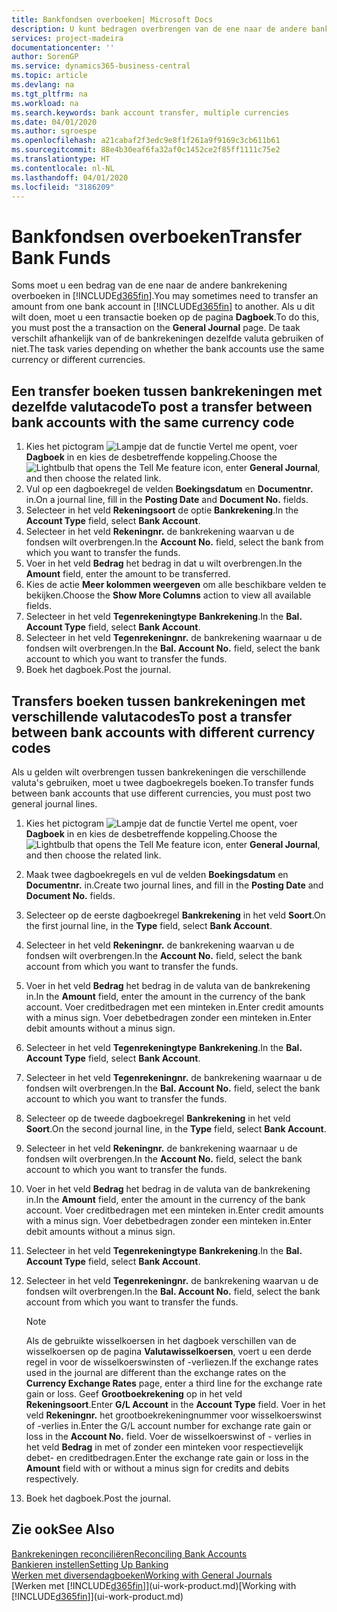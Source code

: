 ```yaml
---
title: Bankfondsen overboeken| Microsoft Docs
description: U kunt bedragen overbrengen van de ene naar de andere bankrekening, inclusief andere valuta's, door de transactie in het dagboek te boeken.
services: project-madeira
documentationcenter: ''
author: SorenGP
ms.service: dynamics365-business-central
ms.topic: article
ms.devlang: na
ms.tgt_pltfrm: na
ms.workload: na
ms.search.keywords: bank account transfer, multiple currencies
ms.date: 04/01/2020
ms.author: sgroespe
ms.openlocfilehash: a21cabaf2f3edc9e8f1f261a9f9169c3cb611b61
ms.sourcegitcommit: 88e4b30eaf6fa32af0c1452ce2f85ff1111c75e2
ms.translationtype: HT
ms.contentlocale: nl-NL
ms.lasthandoff: 04/01/2020
ms.locfileid: "3186209"
---
```

# <a name="transfer-bank-funds"></a><span data-ttu-id="8c488-103">Bankfondsen overboeken</span><span class="sxs-lookup"><span data-stu-id="8c488-103">Transfer Bank Funds</span></span>
<span data-ttu-id="8c488-104">Soms moet u een bedrag van de ene naar de andere bankrekening overboeken in [!INCLUDE[d365fin](includes/d365fin_md.md)].</span><span class="sxs-lookup"><span data-stu-id="8c488-104">You may sometimes need to transfer an amount from one bank account in [!INCLUDE[d365fin](includes/d365fin_md.md)] to another.</span></span> <span data-ttu-id="8c488-105">Als u dit wilt doen, moet u een transactie boeken op de pagina **Dagboek**.</span><span class="sxs-lookup"><span data-stu-id="8c488-105">To do this, you must post the a transaction on the **General Journal** page.</span></span> <span data-ttu-id="8c488-106">De taak verschilt afhankelijk van of de bankrekeningen dezelfde valuta gebruiken of niet.</span><span class="sxs-lookup"><span data-stu-id="8c488-106">The task varies depending on whether the bank accounts use the same currency or different currencies.</span></span>

## <a name="to-post-a-transfer-between-bank-accounts-with-the-same-currency-code"></a><span data-ttu-id="8c488-107">Een transfer boeken tussen bankrekeningen met dezelfde valutacode</span><span class="sxs-lookup"><span data-stu-id="8c488-107">To post a transfer between bank accounts with the same currency code</span></span>
1. <span data-ttu-id="8c488-108">Kies het pictogram ![Lampje dat de functie Vertel me opent](media/ui-search/search_small.png "Vertel me wat u wilt doen"), voer **Dagboek** in en kies de desbetreffende koppeling.</span><span class="sxs-lookup"><span data-stu-id="8c488-108">Choose the ![Lightbulb that opens the Tell Me feature](media/ui-search/search_small.png "Tell me what you want to do") icon, enter **General Journal**, and then choose the related link.</span></span>
2. <span data-ttu-id="8c488-109">Vul op een dagboekregel de velden **Boekingsdatum** en **Documentnr.** in.</span><span class="sxs-lookup"><span data-stu-id="8c488-109">On a journal line, fill in the **Posting Date** and **Document No.** fields.</span></span>
3. <span data-ttu-id="8c488-110">Selecteer in het veld **Rekeningsoort** de optie **Bankrekening**.</span><span class="sxs-lookup"><span data-stu-id="8c488-110">In the **Account Type** field, select **Bank Account**.</span></span>
4. <span data-ttu-id="8c488-111">Selecteer in het veld **Rekeningnr.** de bankrekening waarvan u de fondsen wilt overbrengen.</span><span class="sxs-lookup"><span data-stu-id="8c488-111">In the **Account No.** field, select the bank from which you want to transfer the funds.</span></span>
5. <span data-ttu-id="8c488-112">Voer in het veld **Bedrag** het bedrag in dat u wilt overbrengen.</span><span class="sxs-lookup"><span data-stu-id="8c488-112">In the **Amount** field, enter the amount to be transferred.</span></span>
6. <span data-ttu-id="8c488-113">Kies de actie **Meer kolommen weergeven** om alle beschikbare velden te bekijken.</span><span class="sxs-lookup"><span data-stu-id="8c488-113">Choose the **Show More Columns** action to view all available fields.</span></span>
7. <span data-ttu-id="8c488-114">Selecteer in het veld **Tegenrekeningtype** **Bankrekening**.</span><span class="sxs-lookup"><span data-stu-id="8c488-114">In the **Bal. Account Type** field, select **Bank Account**.</span></span>
8. <span data-ttu-id="8c488-115">Selecteer in het veld **Tegenrekeningnr.** de bankrekening waarnaar u de fondsen wilt overbrengen.</span><span class="sxs-lookup"><span data-stu-id="8c488-115">In the **Bal. Account No.** field, select the bank account to which you want to transfer the funds.</span></span>
9. <span data-ttu-id="8c488-116">Boek het dagboek.</span><span class="sxs-lookup"><span data-stu-id="8c488-116">Post the journal.</span></span>

## <a name="to-post-a-transfer-between-bank-accounts-with-different-currency-codes"></a><span data-ttu-id="8c488-117">Transfers boeken tussen bankrekeningen met verschillende valutacodes</span><span class="sxs-lookup"><span data-stu-id="8c488-117">To post a transfer between bank accounts with different currency codes</span></span>
<span data-ttu-id="8c488-118">Als u gelden wilt overbrengen tussen bankrekeningen die verschillende valuta's gebruiken, moet u twee dagboekregels boeken.</span><span class="sxs-lookup"><span data-stu-id="8c488-118">To transfer funds between bank accounts that use different currencies, you must post two general journal lines.</span></span>

1. <span data-ttu-id="8c488-119">Kies het pictogram ![Lampje dat de functie Vertel me opent](media/ui-search/search_small.png "Vertel me wat u wilt doen"), voer **Dagboek** in en kies de desbetreffende koppeling.</span><span class="sxs-lookup"><span data-stu-id="8c488-119">Choose the ![Lightbulb that opens the Tell Me feature](media/ui-search/search_small.png "Tell me what you want to do") icon, enter **General Journal**, and then choose the related link.</span></span>
2. <span data-ttu-id="8c488-120">Maak twee dagboekregels en vul de velden **Boekingsdatum** en **Documentnr.** in.</span><span class="sxs-lookup"><span data-stu-id="8c488-120">Create two journal lines, and fill in the **Posting Date** and **Document No.** fields.</span></span>
3. <span data-ttu-id="8c488-121">Selecteer op de eerste dagboekregel **Bankrekening** in het veld **Soort**.</span><span class="sxs-lookup"><span data-stu-id="8c488-121">On the first journal line, in the **Type** field, select **Bank Account**.</span></span>
4. <span data-ttu-id="8c488-122">Selecteer in het veld **Rekeningnr.** de bankrekening waarvan u de fondsen wilt overbrengen.</span><span class="sxs-lookup"><span data-stu-id="8c488-122">In the **Account No.** field, select the bank account from which you want to transfer the funds.</span></span>
5. <span data-ttu-id="8c488-123">Voer in het veld **Bedrag** het bedrag in de valuta van de bankrekening in.</span><span class="sxs-lookup"><span data-stu-id="8c488-123">In the **Amount** field, enter the amount in the currency of the bank account.</span></span> <span data-ttu-id="8c488-124">Voer creditbedragen met een minteken in.</span><span class="sxs-lookup"><span data-stu-id="8c488-124">Enter credit amounts with a minus sign.</span></span> <span data-ttu-id="8c488-125">Voer debetbedragen zonder een minteken in.</span><span class="sxs-lookup"><span data-stu-id="8c488-125">Enter debit amounts without a minus sign.</span></span>
6. <span data-ttu-id="8c488-126">Selecteer in het veld **Tegenrekeningtype** **Bankrekening**.</span><span class="sxs-lookup"><span data-stu-id="8c488-126">In the **Bal. Account Type** field, select **Bank Account**.</span></span>
7. <span data-ttu-id="8c488-127">Selecteer in het veld **Tegenrekeningnr.** de bankrekening waarnaar u de fondsen wilt overbrengen.</span><span class="sxs-lookup"><span data-stu-id="8c488-127">In the **Bal. Account No.** field, select the bank account to which you want to transfer the funds.</span></span>
8. <span data-ttu-id="8c488-128">Selecteer op de tweede dagboekregel **Bankrekening** in het veld **Soort**.</span><span class="sxs-lookup"><span data-stu-id="8c488-128">On the second journal line, in the **Type** field, select **Bank Account**.</span></span>
9. <span data-ttu-id="8c488-129">Selecteer in het veld **Rekeningnr.** de bankrekening waarnaar u de fondsen wilt overbrengen.</span><span class="sxs-lookup"><span data-stu-id="8c488-129">In the **Account No.** field, select the bank account to which you want to transfer the funds.</span></span>
10. <span data-ttu-id="8c488-130">Voer in het veld **Bedrag** het bedrag in de valuta van de bankrekening in.</span><span class="sxs-lookup"><span data-stu-id="8c488-130">In the **Amount** field, enter the amount in the currency of the bank account.</span></span> <span data-ttu-id="8c488-131">Voer creditbedragen met een minteken in.</span><span class="sxs-lookup"><span data-stu-id="8c488-131">Enter credit amounts with a minus sign.</span></span> <span data-ttu-id="8c488-132">Voer debetbedragen zonder een minteken in.</span><span class="sxs-lookup"><span data-stu-id="8c488-132">Enter debit amounts without a minus sign.</span></span>
11. <span data-ttu-id="8c488-133">Selecteer in het veld **Tegenrekeningtype** **Bankrekening**.</span><span class="sxs-lookup"><span data-stu-id="8c488-133">In the **Bal. Account Type** field, select **Bank Account**.</span></span>  
12. <span data-ttu-id="8c488-134">Selecteer in het veld **Tegenrekeningnr.** de bankrekening waarvan u de fondsen wilt overbrengen.</span><span class="sxs-lookup"><span data-stu-id="8c488-134">In the **Bal. Account No.** field, select the bank account from which you want to transfer the funds.</span></span>

    > [!NOTE]  
    > <span data-ttu-id="8c488-135">Als de gebruikte wisselkoersen in het dagboek verschillen van de wisselkoersen op de pagina **Valutawisselkoersen**, voert u een derde regel in voor de wisselkoerswinsten of -verliezen.</span><span class="sxs-lookup"><span data-stu-id="8c488-135">If the exchange rates used in the journal are different than the exchange rates on the **Currency Exchange Rates** page, enter a third line for the exchange rate gain or loss.</span></span> <span data-ttu-id="8c488-136">Geef **Grootboekrekening** op in het veld **Rekeningsoort**.</span><span class="sxs-lookup"><span data-stu-id="8c488-136">Enter **G/L Account** in the **Account Type** field.</span></span> <span data-ttu-id="8c488-137">Voer in het veld **Rekeningnr.** het grootboekrekeningnummer voor wisselkoerswinst of -verlies in.</span><span class="sxs-lookup"><span data-stu-id="8c488-137">Enter the G/L account number for exchange rate gain or loss in the **Account No.** field.</span></span> <span data-ttu-id="8c488-138">Voer de wisselkoerswinst of - verlies in het veld **Bedrag** in met of zonder een minteken voor respectievelijk debet- en creditbedragen.</span><span class="sxs-lookup"><span data-stu-id="8c488-138">Enter the exchange rate gain or loss in the **Amount** field with or without a minus sign for credits and debits respectively.</span></span>
13. <span data-ttu-id="8c488-139">Boek het dagboek.</span><span class="sxs-lookup"><span data-stu-id="8c488-139">Post the journal.</span></span>

## <a name="see-also"></a><span data-ttu-id="8c488-140">Zie ook</span><span class="sxs-lookup"><span data-stu-id="8c488-140">See Also</span></span>
[<span data-ttu-id="8c488-141">Bankrekeningen reconciliëren</span><span class="sxs-lookup"><span data-stu-id="8c488-141">Reconciling Bank Accounts</span></span>](bank-manage-bank-accounts.md)  
[<span data-ttu-id="8c488-142">Bankieren instellen</span><span class="sxs-lookup"><span data-stu-id="8c488-142">Setting Up Banking</span></span>](bank-setup-banking.md)  
[<span data-ttu-id="8c488-143">Werken met diversendagboeken</span><span class="sxs-lookup"><span data-stu-id="8c488-143">Working with General Journals</span></span>](ui-work-general-journals.md)  
<span data-ttu-id="8c488-144">[Werken met [!INCLUDE[d365fin](includes/d365fin_md.md)]](ui-work-product.md)</span><span class="sxs-lookup"><span data-stu-id="8c488-144">[Working with [!INCLUDE[d365fin](includes/d365fin_md.md)]](ui-work-product.md)</span></span>

